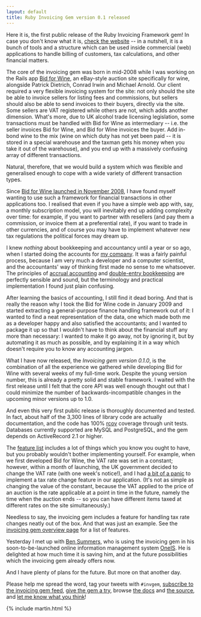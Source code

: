 ```yaml
---
layout: default
title: Ruby Invoicing Gem version 0.1 released
---
```


Here it is, the first public release of the Ruby Invoicing Framework gem! In
case you don't know what it is, [check the website](http://ept.github.com/invoicing) --
in a nutshell, it is a bunch of tools and a structure which can be used inside
commercial (web) applications to handle billing of customers, tax calculations, and
other financial matters.

The core of the invoicing gem was born in mid-2008 while I was working on the Rails app
[Bid for Wine](http://www.bidforwine.co.uk/), an eBay-style auction site specifically
for wine, alongside Patrick Dietrich, Conrad Irwin and Michael Arnold. Our client
required a very flexible invoicing system for the site: not only should the site
be able to invoice sellers for listing fees and commissions, but sellers should also
be able to send invoices to their buyers, directly via the site. Some sellers are
VAT registered while others are not, which adds another dimension. What's more, due
to UK alcohol trade licensing legislation, some transactions must be handled with
Bid for Wine as intermediary -- i.e. the seller invoices Bid for Wine, and Bid for
Wine invoices the buyer. Add in-bond wine to the mix (wine on which duty has not yet
been paid -- it is stored in a special warehouse and the taxman gets his money when
you take it out of the warehouse), and you end up with a massively confusing array
of different transactions.

Natural, therefore, that we would build a system which was flexible and generalised
enough to cope with a wide variety of different transaction types.

Since [Bid for Wine launched in November 2008](http://www.yes-no-cancel.co.uk/2008/11/01/bid-for-wine-is-up-and-running/),
I have found myself wanting to use such a framework for financial transactions in
other applications too. I realised that even if you have a simple web app with, say,
a monthly subscription model, you will inevitably end up adding complexity over time:
for example, if you want to partner with resellers (and pay them a commission, or
invoice them at a preferential rate), if you want to trade in other currencies, and
of course you may have to implement whatever new tax regulations the political
forces may dream up.

I knew *nothing* about bookkeeping and accountancy until a year or so ago, when I
started doing the accounts for [my company](http://www.eptcomputing.com/). It was a
fairly painful process, because I am very much a developer and a computer scientist,
and the accountants' way of thinking first made no sense to me whatsoever. The
principles of [accrual accounting](http://en.wikipedia.org/wiki/Accounting_methods#Accrual_basis)
and [double-entry bookkeeping](http://en.wikipedia.org/wiki/Double-entry_bookkeeping_system)
are perfectly sensible and sound, but the terminology and practical implementation
I found just plain confusing.

After learning the basics of accounting, I still find it dead boring. And that is
really the reason why I took the Bid for Wine code in January 2009 and started
extracting a general-purpose finance handling framework out of it: I wanted to find
a neat representation of the data, one which made both me as a developer happy and 
also satisfied the accountants; and I wanted to package it up so that I wouldn't
have to think about the financial stuff any more than necessary: I wanted to make it
go away, not by ignoring it, but by automating it as much as possible, and by
explaining it in a way which doesn't require you to know any accounting jargon.

What I have now released, the *Invoicing gem version 0.1.0*, is the combination of all
the experience we gathered while developing Bid for Wine with several weeks of my
full-time work. Despite the young version number, this is already a pretty solid and
stable framework. I waited with the first release until I felt that the core API was
well enough thought out that I could minimize the number of backwards-incompatible
changes in the upcoming minor versions up to 1.0.

And even this very first public release is thoroughly documented and tested. In fact,
about half of the 3,300 lines of library code are actually documentation, and the
code has 100% [rcov](http://eigenclass.org/hiki/rcov) coverage through unit tests.
Databases currently supported are MySQL and PostgreSQL, and the gem depends on
ActiveRecord 2.1 or higher.

The [feature list](http://ept.github.com/invoicing/overview.html) includes a lot
of things which you know you ought to have, but you probably wouldn't bother
implementing yourself. For example, when we first developed Bid for Wine, the
VAT rate was set in a constant; however, within a month of launching, the UK
government decided to change the VAT rate (with one week's notice!), and I had
[a bit of a panic](http://search.twitter.com/search?q=vat+from%3Amartinkl) to
implement a tax rate change feature in our application. (It's not as simple as
changing the value of the constant, because the VAT applied to the price of an
auction is the rate applicable at a point in time in the future, namely the time
when the auction ends -- so you can have different items taxed at different
rates on the site simultaneously.)

Needless to say, the invoicing gem includes a feature for handling tax rate changes
neatly out of the box. And that was just an example. See the
[invoicing gem overview page](http://ept.github.com/invoicing/overview.html)
for a list of features.

Yesterday I met up with [Ben Summers](http://www.fluffy.co.uk/), who is using the
invoicing gem in his soon-to-be-launched online information management system
[OneIS](http://www.oneis.co.uk/). He is delighted at how much time it is saving him,
and at the future possibilities which the invoicing gem already offers now.

And I have plenty of plans for the future. But more on that another day.

Please help me spread the word, tag your tweets with `#invgem`,
[subscribe to the invoicing gem feed](http://feeds2.feedburner.com/invoicing),
[give the gem a try](http://ept.github.com/invoicing/getting_started.html), browse
[the docs](http://invoicing.rubyforge.org/doc/) and
[the source](http://github.com/ept/invoicing/), and
[let me know what you think](http://www.yes-no-cancel.co.uk/contact/)!

{% include martin.html %}
